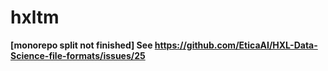 # hxltm
**[monorepo split not finished] See https://github.com/EticaAI/HXL-Data-Science-file-formats/issues/25**